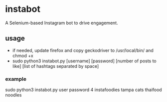 # instabot
A Selenium-based Instagram bot to drive engagement.
## usage
- if needed, update firefox and copy geckodriver to /usr/local/bin/ and chmod +x
- sudo python3 instabot.py [username] [password] [number of posts to like] [list of hashtags separated by space]
### example
sudo python3 instabot.py user password 4 instafoodies tampa cats thaifood noodles

